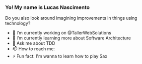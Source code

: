 ### Yo! My name is Lucas Nascimento
Do you also look around imagining improvements in things using technology?

<!--
**hexetia/hexetia** is a ✨ _special_ ✨ repository because its `README.md` (this file) appears on your GitHub profile.
-->

- 🔭 I’m currently working on @TallerWebSolutions
- 🌱 I’m currently learning more about Software Architecture
- 💬 Ask me about TDD
- 📫 How to reach me:  
- ⚡ Fun fact: I'm wanna to learn how to play Sax


